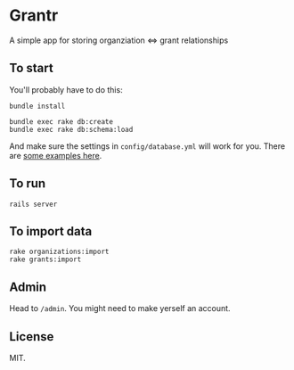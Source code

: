 Grantr
======

A simple app for storing organziation <=> grant relationships

To start
--------

You'll probably have to do this:

    bundle install

    bundle exec rake db:create
    bundle exec rake db:schema:load

And make sure the settings in `config/database.yml` will work for you. There
are [some examples here](https://gist.github.com/erichurst/961978).

To run
------

    rails server


To import data
------

    rake organizations:import
    rake grants:import

Admin
-----

Head to `/admin`. You might need to make yerself an account.

License
-------

MIT.
